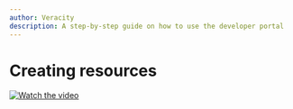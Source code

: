 ```yaml
---
author: Veracity
description: A step-by-step guide on how to use the developer portal
---
```


# Creating resources
[![Watch the video](assets/createResourse_play.gif)](https://brandcentral.dnv.com/mars/embed?o=6F95E8DCB2669A8B&c=10651&a=N)